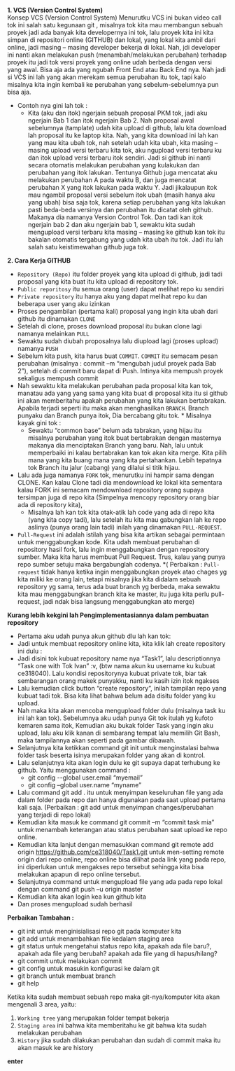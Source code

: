 **1. VCS (Version Control System)**  
Konsep VCS (Version Control System)
Menurutku VCS ini bukan video call tok ini salah satu kegunaan git , misalnya tok kita mau membangun sebuah proyek jadi ada banyak kita developernya ini tok, lalu proyek kita ini kita simpan di repositori online (GITHUB) dan lokal, yang lokal kita ambil dari online, jadi masing – masing developer bekerja di lokal. Nah, jdi developer ini nanti akan melakukan push (menambah/melakukan perubahan) terhadap proyek itu jadi tok versi proyek yang online udah berbeda dengan versi yang awal. Bisa aja ada yang ngubah Front End atau Back End nya. Nah jadi si VCS ini lah yang akan merekam semua perubahan itu tok, tapi kalo misalnya kita ingin kembali ke perubahan yang sebelum-sebelumnya pun bisa aja. 
- Contoh nya gini lah tok :
   * Kita (aku dan itok) ngerjain sebuah proposal PKM tok, jadi aku ngerjain Bab 1 dan itok ngerjain Bab 2. Nah proposal awal sebelumnya (tamplate) udah kita upload di github, lalu kita download lah proposal itu ke laptop kita. Nah, yang kita download ini lah kan yang mau kita ubah tok, nah setelah udah kita ubah, kita masing – masing upload versi terbaru kita tok, aku ngupload versi terbaru ku dan itok upload versi terbaru itok sendiri. Jadi si github ini nanti secara otomatis melakukan perubahan yang kulakukan dan perubahan yang itok lakukan. Tentunya Github juga mencatat aku melakukan perubahan A pada waktu B, dan juga mencatat perubahan X yang itok lakukan pada waktu Y. Jadi jikalaupun itok mau ngambil proposal versi sebelum itok ubah (masih hanya aku yang ubah) bisa saja tok, karena setiap perubahan yang kita lakukan pasti beda-beda versinya dan perubahan itu dicatat oleh github. Makanya dia namanya Version Control Tok. Dan tadi kan itok ngerjain bab 2 dan aku ngerjain bab 1, sewaktu kita sudah mengupload versi terbaru kita masing – masing ke github kan tok itu bakalan otomatis tergabung yang udah kita ubah itu tok. Jadi itu lah salah satu keistimewahan github juga tok.

**2. Cara Kerja GITHUB**
  -	`Repository (Repo)` itu folder proyek yang kita upload di github, jadi tadi proposal yang kita buat itu kita upload di repository tok.
  -	`Public reporitosy` itu semua orang (user) dapat melihat repo ku sendiri
  -	`Private repository` itu hanya aku yang dapat melihat repo ku dan beberapa user yang aku izinkan 
  -	Proses pengambilan (pertama kali) proposal yang ingin kita ubah dari github itu dinamakan `CLONE`
  -	Setelah di clone, proses download proposal itu bukan clone lagi namanya melainkan `PULL`
  -  Sewaktu sudah diubah proposalnya lalu diupload lagi (proses upload) namanya `PUSH`
  -  Sebelum kita push, kita harus buat `COMMIT`. `COMMIT` itu semacam pesan perubahan (misalnya : commit –m “mengubah judul proyek pada Bab 2”), setelah di commit baru dapat di Push. Intinya kita mempush proyek sekaligus mempush commit
  -  Nah sewaktu kita melakukan perubahan pada proposal kita kan tok, manatau ada yang  yang sama yang kita buat di proposal kita itu si github ini akan memberitahu apakah perubahan yang kita lakukan bertabrakan. Apabila terjadi seperti itu maka akan menghasilkan `BRANCH`. Branch punyaku dan Branch punya itok, Dia bercabang gitu tok.
    * Misalnya kayak gini tok :
      * Sewaktu “common base” belum ada tabrakan, yang hijau itu misalnya perubahan yang itok buat bertabrakan dengan masternya makanya dia menciptakan Branch yang baru. Nah, lalu untuk memperbaiki ini kalau bertabrakan kan tok akan kita merge. Kita pilih mana yang kita buang mana yang kita pertahankan. Lebih tepatnya tok Branch itu jalur (cabang) yang dilalui si titik hijau.
  -  Lalu ada juga namanya `FORK` tok, menurutku ini hampir sama dengan CLONE. Kan kalau Clone tadi dia mendownload ke lokal kita sementara kalau FORK ini semacam mendownload repository orang supaya tersimpan juga di repo kita (Simpelnya mencopy repository orang biar ada di repository kita),
      * Misalnya lah kan tok kita otak-atik lah code yang ada di repo kita (yang kita copy tadi),  lalu setelah itu kita mau gabungkan lah ke repo aslinya (punya orang lain tadi) inilah yang dinamakan `PULL-REQUEST`. 
  -  `Pull-Request` ini adalah istilah yang bisa kita artikan sebagai permintaan untuk menggabungkan kode. Kita udah membuat perubahan  di repository hasil fork, lalu ingin menggabungkan dengan repository sumber. Maka kita harus membuat Pull Request. Trus, kalau yang punya repo sumber setuju maka bergabunglah codenya. 
      *( Perbaikan : `Pull-request` tidak hanya ketika ingin menggabungkan proyek atao chages yg kita miliki ke orang lain, tetapi misalnya jika kita didalam sebuah repository yg sama, terus ada buat branch yg berbeda, maka sewaktu kita mau menggabungkan branch kita ke master, itu juga kita perlu pull-request, jadi ndak bisa langsung menggabungkan ato merge)

**Kurang lebih kekgini lah Pengimplementasiannya dalam pembuatan repository**
- Pertama aku udah punya akun github dlu lah kan tok:
- Jadi untuk membuat repository online kita, kita klik lah create repository ini dulu :
- Jadi disini tok kubuat repository name nya “Task1”, lalu descriptionnya “Task one with Tok Ivan” :v, (btw nama akun ku username ku kubuat ce318040). Lalu kondisi repositorynya kubuat private tok, biar tak sembarangan orang makek punyakku, nanti ku kasih izin itok ngakses
- Lalu kemudian click button “create repository”, inilah tampilan repo yang kubuat tadi tok. Bisa kita lihat bahwa belum ada disitu folder yang ku upload.
- Nah maka kita akan mencoba mengupload folder dulu (misalnya task ku ini lah kan tok). Sebelumnya aku udah punya Git tok itulah yg kufoto kemaren sama itok, Kemudian aku bukak folder Task yang ingin aku upload, lalu aku klik kanan di sembarang tempat lalu memilih Git Bash, maka tampilannya akan seperti pada gambar dibawah.
- Selanjutnya kita ketikkan command git init untuk menginstalasi bahwa folder task beserta isinya merupakan folder yang akan di kontrol. 
- Lalu selanjutnya kita akan login dulu ke git supaya dapat terhubung ke github. Yaitu menggunakan command : 
    * git config --global user.email “myemail”
    * git config –global user.name “myname”
- Lalu command git add . itu untuk menyimpan keseluruhan file yang ada dalam folder pada repo dan hanya digunakan pada saat upload pertama kali saja.
  (Perbaikan : git add untuk menyimpan changes/perubahan yang terjadi di repo lokal)
- Kemudian kita masuk ke command git commit –m “commit task mia”  untuk menambah keterangan atau status perubahan saat upload ke repo online.
- Kemudian kita lanjut dengan memasukkan command git remote add origin https://github.com/ce318040/Task1.git untuk men-setting remote origin dari repo online, repo online bisa dilihat pada link yang pada repo, ini diperlukan untuk mengakses repo tersebut sehingga kita bisa melakukan apapun di repo online tersebut. 
- Selanjutnya command untuk mengupload file yang ada pada repo lokal dengan command git push –u origin master
- Kemudian kita akan login kea kun github kita
- Dan proses mengupload sudah berhasil




**Perbaikan Tambahan :**
- git init untuk menginisialisasi repo git pada komputer kita
- git add untuk menambahkan file kedalam staging area 
- git status untuk mengetahui status repo kita, apakah ada file baru?, apakah ada file yang berubah? apakah ada file yang di hapus/hilang?
- git commit untuk melakukan commit
- git config untuk masukin konfigurasi ke dalam git
- git branch untuk membuat branch
- git help 

Ketika kita sudah membuat sebuah repo maka git-nya/komputer kita akan mengenali 3 area, yaitu:
1. `Working tree` yang merupakan folder tempat bekerja
2. `Staging area` ini bahwa kita memberitahu ke git bahwa kita sudah melakukan perubahan
3. `History` jika sudah dilakukan perubahan dan sudah di commit maka itu akan masuk ke are history


<b>enter</enter>
